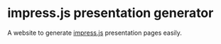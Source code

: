 # impress.js presentation generator
A website to generate [impress.js](https://github.com/impress/impress.js) presentation pages easily.
